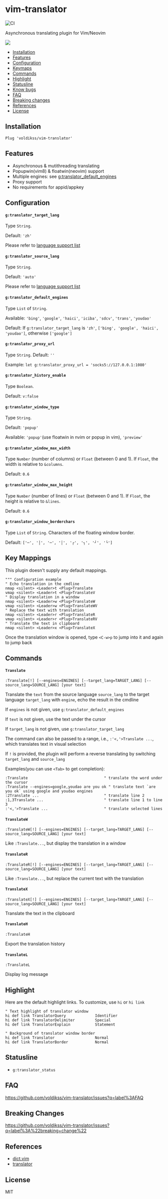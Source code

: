 # vim-translator

![CI](https://github.com/voldikss/vim-translator/workflows/CI/badge.svg)

Asynchronous translating plugin for Vim/Neovim

![](https://user-images.githubusercontent.com/20282795/89249090-e3218880-d643-11ea-83a5-44915445690e.gif)

- [Installation](#installation)
- [Features](#features)
- [Configuration](#configuration)
- [Keymaps](#key-mappings)
- [Commands](#commands)
- [Highlight](#highlight)
- [Statusline](#statusline)
- [Know bugs](#know-bugs)
- [FAQ](#faq)
- [Breaking changes](#breaking-changes)
- [References](#references)
- [License](#license)

## Installation

```vim
Plug 'voldikss/vim-translator'
```

## Features

- Asynchronous & mutithreading translating
- Popupwin(vim8) & floatwin(neovim) support
- Multiple engines: see [g:translator_default_engines](#gtranslator_default_engines)
- Proxy support
- No requirements for appid/appkey

## Configuration

#### **`g:translator_target_lang`**

Type `String`.

Default: `'zh'`

Please refer to [language support list](https://github.com/voldikss/vim-translator/wiki)

#### **`g:translator_source_lang`**

Type `String`.

Default: `'auto'`

Please refer to [language support list](https://github.com/voldikss/vim-translator/wiki)

#### **`g:translator_default_engines`**

Type `List` of `String`.

Available: `'bing'`, `'google'`, `'haici'`, `'iciba'`, `'sdcv'`, `'trans'`, `'youdao'`

Default: If `g:translator_target_lang` is `'zh'`, `['bing', 'google', 'haici', 'youdao']`, otherwise `['google']`

#### **`g:translator_proxy_url`**

Type `String`. Default: `''`

Example: `let g:translator_proxy_url = 'socks5://127.0.0.1:1080'`

#### **`g:translator_history_enable`**

Type `Boolean`.

Default: `v:false`

#### **`g:translator_window_type`**

Type `String`.

Default: `'popup'`

Available: `'popup'`(use floatwin in nvim or popup in vim), `'preview'`

#### **`g:translator_window_max_width`**

Type `Number` (number of columns) or `Float` (between 0 and 1). If `Float`,
the width is relative to `&columns`.

Default: `0.6`

#### **`g:translator_window_max_height`**

Type `Number` (number of lines) or `Float` (between 0 and 1). If `Float`, the
height is relative to `&lines`.

Default: `0.6`

#### **`g:translator_window_borderchars`**

Type `List` of `String`. Characters of the floating window border.

Default: `['─', '│', '─', '│', '┌', '┐', '┘', '└']`

## Key Mappings

This plugin doesn't supply any default mappings.

```vim
""" Configuration example
" Echo translation in the cmdline
nmap <silent> <Leader>t <Plug>Translate
vmap <silent> <Leader>t <Plug>TranslateV
" Display translation in a window
nmap <silent> <Leader>w <Plug>TranslateW
vmap <silent> <Leader>w <Plug>TranslateWV
" Replace the text with translation
nmap <silent> <Leader>r <Plug>TranslateR
vmap <silent> <Leader>r <Plug>TranslateRV
" Translate the text in clipboard
nmap <silent> <Leader>x <Plug>TranslateX
```

Once the translation window is opened, type `<C-w>p` to jump into it and again to jump back

## Commands

#### `Translate`

`:Translate[!] [--engines=ENGINES] [--target_lang=TARGET_LANG] [--source_lang=SOURCE_LANG] [your text]`

Translate the `text` from the source language `source_lang` to the target language `target_lang` with `engine`, echo the result in the cmdline

If `engines` is not given, use `g:translator_default_engines`

If `text` is not given, use the text under the cursor

If `target_lang` is not given, use `g:translator_target_lang`

The command can also be passed to a range, i.e., `:'<,'>Translate ...`, which translates text in visual selection

If `!` is provided, the plugin will perform a reverse translating by switching `target_lang` and `source_lang`

Examples(you can use `<Tab>` to get completion):

```vim
:Translate                                  " translate the word under the cursor
:Translate --engines=google,youdao are you ok " translate text `are you ok` using google and youdao engines
:2Translate ...                             " translate line 2
:1,3Translate ...                           " translate line 1 to line 3
:'<,'>Translate ...                         " translate selected lines
```

#### `TranslateW`

`:TranslateW[!] [--engines=ENGINES] [--target_lang=TARGET_LANG] [--source_lang=SOURCE_LANG] [your text]`

Like `:Translate...`, but display the translation in a window

#### `TranslateR`

`:TranslateR[!] [--engines=ENGINES] [--target_lang=TARGET_LANG] [--source_lang=SOURCE_LANG] [your text]`

Like `:Translate...`, but replace the current text with the translation

#### `TranslateX`

`:TranslateX[!] [--engines=ENGINES] [--target_lang=TARGET_LANG] [--source_lang=SOURCE_LANG] [your text]`

Translate the text in the clipboard

#### `TranslateH`

`:TranslateH`

Export the translation history

#### `TranslateL`

`:TranslateL`

Display log message

## Highlight

Here are the default highlight links. To customize, use `hi` or `hi link`

```vim
" Text highlight of translator window
hi def link TranslatorQuery             Identifier
hi def link TranslatorDelimiter         Special
hi def link TranslatorExplain           Statement

" Background of translator window border
hi def link Translator                  Normal
hi def link TranslatorBorder            Normal
```

## Statusline

- `g:translator_status`

## FAQ

https://github.com/voldikss/vim-translator/issues?q=label%3AFAQ

## Breaking Changes

https://github.com/voldikss/vim-translator/issues?q=label%3A%22breaking+change%22

## References

- [dict.vim](https://github.com/iamcco/dict.vim)
- [translator](https://github.com/skywind3000/translator)

## License

MIT
